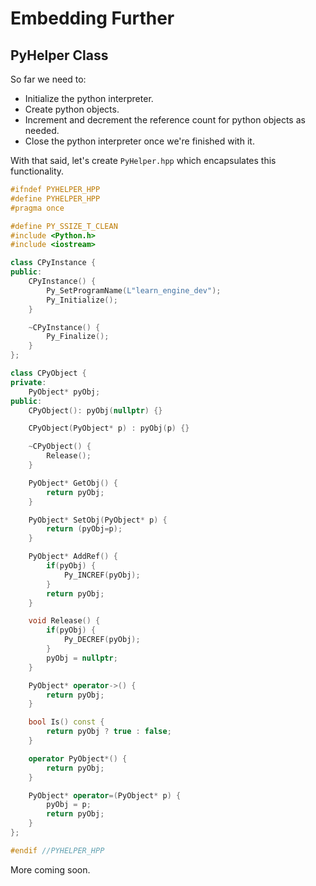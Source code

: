 # Embedding Further

## PyHelper Class

So far we need to:

* Initialize the python interpreter.
* Create python objects.
* Increment and decrement the reference count for python objects as needed.
* Close the python interpreter once we're finished with it.

With that said, let's create `PyHelper.hpp` which encapsulates this functionality.

```c++
#ifndef PYHELPER_HPP
#define PYHELPER_HPP
#pragma once

#define PY_SSIZE_T_CLEAN
#include <Python.h>
#include <iostream>

class CPyInstance {
public:
    CPyInstance() {
        Py_SetProgramName(L"learn_engine_dev");
        Py_Initialize();
    }

    ~CPyInstance() {
        Py_Finalize();
    }
};

class CPyObject {
private:
    PyObject* pyObj;
public:
    CPyObject(): pyObj(nullptr) {}

    CPyObject(PyObject* p) : pyObj(p) {}

    ~CPyObject() {
        Release();
    }

    PyObject* GetObj() {
        return pyObj;
    }

    PyObject* SetObj(PyObject* p) {
        return (pyObj=p);
    }

    PyObject* AddRef() {
        if(pyObj) {
            Py_INCREF(pyObj);
        }
        return pyObj;
    }

    void Release() {
        if(pyObj) {
            Py_DECREF(pyObj);
        }
        pyObj = nullptr;
    }

    PyObject* operator->() {
        return pyObj;
    }

    bool Is() const {
        return pyObj ? true : false;
    }

    operator PyObject*() {
        return pyObj;
    }

    PyObject* operator=(PyObject* p) {
        pyObj = p;
        return pyObj;
    }
};

#endif //PYHELPER_HPP
```

More coming soon.
